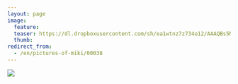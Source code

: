 ```yaml
---
layout: page
image:
  feature:
  teaser: https://dl.dropboxusercontent.com/sh/ea1wtnz7z734o12/AAAQBs5NkzYjbBrl0oqbHqDVa/mikin-kuvat/1/DSC01791-245px.jpg
  thumb:
redirect_from:
  - /en/pictures-of-miki/00038
---
```


[![](https://dl.dropboxusercontent.com/sh/ea1wtnz7z734o12/AAAreNSH0NsAV4CTX4d7gWoPa/mikin-kuvat/1/DSC01791-800px.jpg)](https://dl.dropboxusercontent.com/sh/ea1wtnz7z734o12/AADvSM1Wi-Ptv-6BrFnpFjaMa/mikin-kuvat/1/DSC01791.jpg)

